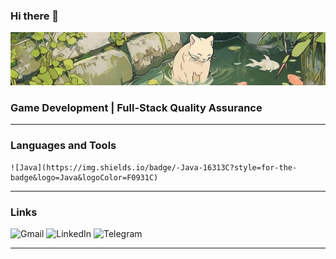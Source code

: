 ### Hi there 👋

[![Header](https://github.com/raccoonji/raccoonji/blob/main/Assets/header.jpg)](https://www.youtube.com/watch?v=dQw4w9WgXcQ)
### Game Development | Full-Stack Quality Assurance
---

### Languages and Tools
	![Java](https://img.shields.io/badge/-Java-16313C?style=for-the-badge&logo=Java&logoColor=F0931C)

---

### Links
<div>
    <!--<a href="mailto:sttelmakh@gmail.com" target="_blank"> -->
      <img src="https://upload.wikimedia.org/wikipedia/commons/7/7e/Gmail_icon_%282020%29.svg" width="40" height="40" alt="Gmail" />
    </a>
	<!-- <a href="https://www.linkedin.com/" target="_blank"> -->
      <img src="https://cdn-icons-png.flaticon.com/512/2504/2504799.png" width="40" height="40" alt="LinkedIn" />
    </a>
    <!--<a href="https://t.me/" target="_blank"> -->
      <img src="https://cdn-icons-png.flaticon.com/512/2111/2111646.png" width="40" height="40" alt="Telegram" />
    </a>
</div>

---
<!--
[![Anurag's GitHub stats](https://github-readme-stats.vercel.app/api?username=raccoonji&show_icons=true&theme=moltack)](https://github.com/anuraghazra/github-readme-stats)
-->
